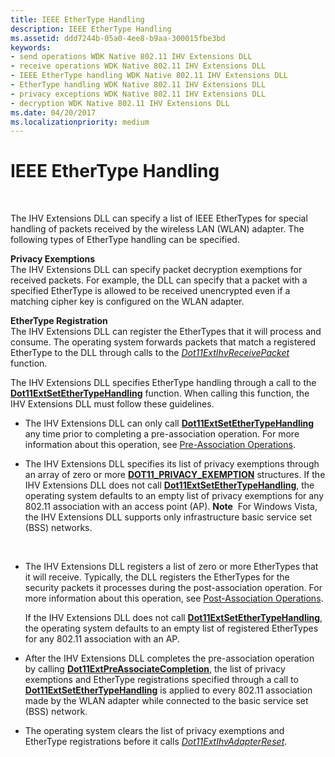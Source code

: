 ```yaml
---
title: IEEE EtherType Handling
description: IEEE EtherType Handling
ms.assetid: ddd7244b-05a0-4ee8-b9aa-300015fbe3bd
keywords:
- send operations WDK Native 802.11 IHV Extensions DLL
- receive operations WDK Native 802.11 IHV Extensions DLL
- IEEE EtherType handling WDK Native 802.11 IHV Extensions DLL
- EtherType handling WDK Native 802.11 IHV Extensions DLL
- privacy exceptions WDK Native 802.11 IHV Extensions DLL
- decryption WDK Native 802.11 IHV Extensions DLL
ms.date: 04/20/2017
ms.localizationpriority: medium
---
```


# IEEE EtherType Handling




 

The IHV Extensions DLL can specify a list of IEEE EtherTypes for special handling of packets received by the wireless LAN (WLAN) adapter. The following types of EtherType handling can be specified.

<a href="" id="privacy-exemptions"></a>**Privacy Exemptions**  
The IHV Extensions DLL can specify packet decryption exemptions for received packets. For example, the DLL can specify that a packet with a specified EtherType is allowed to be received unencrypted even if a matching cipher key is configured on the WLAN adapter.

<a href="" id="ethertype-registration"></a>**EtherType Registration**  
The IHV Extensions DLL can register the EtherTypes that it will process and consume. The operating system forwards packets that match a registered EtherType to the DLL through calls to the [*Dot11ExtIhvReceivePacket*](https://docs.microsoft.com/windows-hardware/drivers/ddi/wlanihv/nc-wlanihv-dot11extihv_receive_packet) function.

The IHV Extensions DLL specifies EtherType handling through a call to the [**Dot11ExtSetEtherTypeHandling**](https://docs.microsoft.com/windows-hardware/drivers/ddi/wlanihv/nc-wlanihv-dot11ext_set_ethertype_handling) function. When calling this function, the IHV Extensions DLL must follow these guidelines.

-   The IHV Extensions DLL can only call [**Dot11ExtSetEtherTypeHandling**](https://docs.microsoft.com/windows-hardware/drivers/ddi/wlanihv/nc-wlanihv-dot11ext_set_ethertype_handling) any time prior to completing a pre-association operation. For more information about this operation, see [Pre-Association Operations](pre-association-operations.md).

-   The IHV Extensions DLL specifies its list of privacy exemptions through an array of zero or more [**DOT11\_PRIVACY\_EXEMPTION**](https://docs.microsoft.com/windows-hardware/drivers/ddi/windot11/ns-windot11-dot11_privacy_exemption) structures. If the IHV Extensions DLL does not call [**Dot11ExtSetEtherTypeHandling**](https://docs.microsoft.com/windows-hardware/drivers/ddi/wlanihv/nc-wlanihv-dot11ext_set_ethertype_handling), the operating system defaults to an empty list of privacy exemptions for any 802.11 association with an access point (AP).
    **Note**  For Windows Vista, the IHV Extensions DLL supports only infrastructure basic service set (BSS) networks.

     

-   The IHV Extensions DLL registers a list of zero or more EtherTypes that it will receive. Typically, the DLL registers the EtherTypes for the security packets it processes during the post-association operation. For more information about this operation, see [Post-Association Operations](post-association-operations.md).

    If the IHV Extensions DLL does not call [**Dot11ExtSetEtherTypeHandling**](https://docs.microsoft.com/windows-hardware/drivers/ddi/wlanihv/nc-wlanihv-dot11ext_set_ethertype_handling), the operating system defaults to an empty list of registered EtherTypes for any 802.11 association with an AP.

-   After the IHV Extensions DLL completes the pre-association operation by calling [**Dot11ExtPreAssociateCompletion**](https://docs.microsoft.com/windows-hardware/drivers/ddi/wlanihv/nc-wlanihv-dot11ext_pre_associate_completion), the list of privacy exemptions and EtherType registrations specified through a call to [**Dot11ExtSetEtherTypeHandling**](https://docs.microsoft.com/windows-hardware/drivers/ddi/wlanihv/nc-wlanihv-dot11ext_set_ethertype_handling) is applied to every 802.11 association made by the WLAN adapter while connected to the basic service set (BSS) network.

-   The operating system clears the list of privacy exemptions and EtherType registrations before it calls [*Dot11ExtIhvAdapterReset*](https://docs.microsoft.com/windows-hardware/drivers/ddi/wlanihv/nc-wlanihv-dot11extihv_adapter_reset).

 

 





